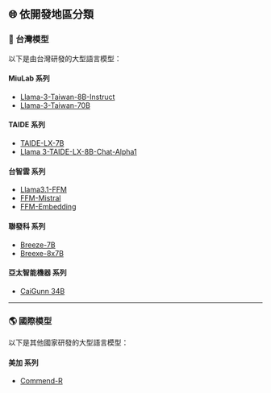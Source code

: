 ## 🌐 依開發地區分類

<!-- ### 台灣模型 -->
<h3 id="taiwan">🎯 台灣模型</h3>

以下是由台灣研發的大型語言模型：

#### MiuLab 系列
- [Llama-3-Taiwan-8B-Instruct](../../tools/model.md#llama-3-taiwan-8b-instruct)
- [Llama-3-Taiwan-70B](../../tools/model.md#llama-3-taiwan-70b)

#### TAIDE 系列
- [TAIDE-LX-7B](../../tools/model.md#taide-lx-7b)
- [Llama 3-TAIDE-LX-8B-Chat-Alpha1](../../tools/model.md#llama-3-taide-lx-8b-chat-alpha1)

#### 台智雲 系列
- [Llama3.1-FFM](../../tools/model.md#llama31-ffm)
- [FFM-Mistral](../../tools/model.md#ffm-mistral)
- [FFM-Embedding](../../tools/model.md#ffm-embedding)

#### 聯發科 系列
- [Breeze-7B](../../tools/model.md#breeze-7b)
- [Breexe-8x7B](../../tools/model.md#breexe-8x7b)

#### 亞太智能機器 系列
- [CaiGunn 34B](../../tools/model.md#caigunn-34b)

---

<!-- ### 國際模型 -->
<h3 id="international">🌎 國際模型</h3>
以下是其他國家研發的大型語言模型：

#### 美加 系列
- [Commend-R](/tools/model.md#commend-r)
